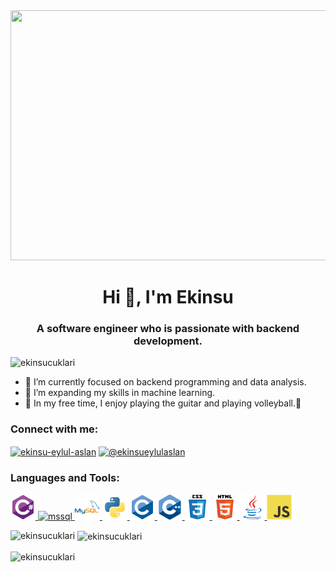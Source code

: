 <img src="https://github.com/user-attachments/assets/bd664892-b0e3-4ec1-8f8d-2a177258bca9" width="900" height="400" />

<h1 align="center">Hi 👋, I'm Ekinsu</h1>
<h3 align="center">A software engineer who is passionate with backend development.</h3>
<p align="left"> <img src="https://komarev.com/ghpvc/?username=ekinsucuklari&label=Profile%20views&color=0e75b6&style=flat" alt="ekinsucuklari" /> </p>

- 🔭 I’m currently focused on backend programming and data analysis.
- 🌱 I’m expanding my skills in machine learning.
- 🎸 In my free time, I enjoy playing the guitar and playing volleyball.🏐 



<h3 align="left">Connect with me:</h3>
<p align="left">
<a href="https://linkedin.com/in/ekinsu-eylul-aslan" target="blank"><img align="center" src="https://raw.githubusercontent.com/rahuldkjain/github-profile-readme-generator/master/src/images/icons/Social/linked-in-alt.svg" alt="ekinsu-eylul-aslan" height="30" width="40" /></a>
<a href="https://medium.com/@ekinsueylulaslan" target="blank"><img align="center" src="https://raw.githubusercontent.com/rahuldkjain/github-profile-readme-generator/master/src/images/icons/Social/medium.svg" alt="@ekinsueylulaslan" height="30" width="40" /></a>
</p>

<h3 align="left">Languages and Tools:</h3>
<p align="left"> 
  <a href="https://www.w3schools.com/cs/" target="_blank" rel="noreferrer"> <img src="https://raw.githubusercontent.com/devicons/devicon/master/icons/csharp/csharp-original.svg" alt="csharp" width="40" height="40"/> </a>
   <a href="https://www.microsoft.com/en-us/sql-server" target="_blank" rel="noreferrer"> <img src="https://www.svgrepo.com/show/303229/microsoft-sql-server-logo.svg" alt="mssql" width="40" height="40"/> </a> 
  <a href="https://www.mysql.com/" target="_blank" rel="noreferrer"> <img src="https://raw.githubusercontent.com/devicons/devicon/master/icons/mysql/mysql-original-wordmark.svg" alt="mysql" width="40" height="40"/> </a> <a href="https://www.python.org" target="_blank" rel="noreferrer"> <img src="https://raw.githubusercontent.com/devicons/devicon/master/icons/python/python-original.svg" alt="python" width="40" height="40"/> </a>
  <a href="https://www.cprogramming.com/" target="_blank" rel="noreferrer"> <img src="https://raw.githubusercontent.com/devicons/devicon/master/icons/c/c-original.svg" alt="c" width="40" height="40"/> </a> 
  <a href="https://www.w3schools.com/cpp/" target="_blank" rel="noreferrer"> <img src="https://raw.githubusercontent.com/devicons/devicon/master/icons/cplusplus/cplusplus-original.svg" alt="cplusplus" width="40" height="40"/> </a>
   <a href="https://www.w3schools.com/css/" target="_blank" rel="noreferrer"> <img src="https://raw.githubusercontent.com/devicons/devicon/master/icons/css3/css3-original-wordmark.svg" alt="css3" width="40" height="40"/> </a>
  <a href="https://www.w3.org/html/" target="_blank" rel="noreferrer"> <img src="https://raw.githubusercontent.com/devicons/devicon/master/icons/html5/html5-original-wordmark.svg" alt="html5" width="40" height="40"/> </a> 
<a href="https://www.java.com" target="_blank" rel="noreferrer"> <img src="https://raw.githubusercontent.com/devicons/devicon/master/icons/java/java-original.svg" alt="java" width="40" height="40"/> </a> 
  <a href="https://developer.mozilla.org/en-US/docs/Web/JavaScript" target="_blank" rel="noreferrer"> <img src="https://raw.githubusercontent.com/devicons/devicon/master/icons/javascript/javascript-original.svg" alt="javascript" width="40" height="40"/> </a> 
  </p>

<p><img align="left" src="https://github-readme-stats.vercel.app/api/top-langs?username=ekinsucuklari&show_icons=true&locale=en&layout=compact" alt="ekinsucuklari" /></p>

<p>&nbsp;<img align="center" src="https://github-readme-stats.vercel.app/api?username=ekinsucuklari&show_icons=true&locale=en" alt="ekinsucuklari" /></p>

<p><img align="center" src="https://github-readme-streak-stats.herokuapp.com/?user=ekinsucuklari&" alt="ekinsucuklari" /></p>
